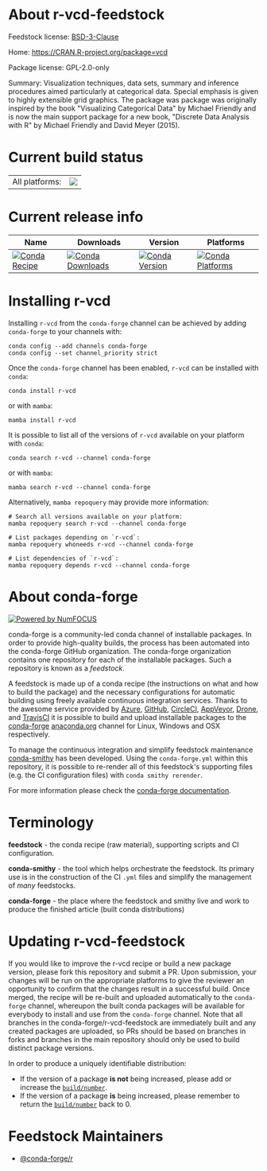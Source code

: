 About r-vcd-feedstock
=====================

Feedstock license: [BSD-3-Clause](https://github.com/conda-forge/r-vcd-feedstock/blob/main/LICENSE.txt)

Home: https://CRAN.R-project.org/package=vcd

Package license: GPL-2.0-only

Summary: Visualization techniques, data sets, summary and inference procedures aimed particularly at categorical data. Special emphasis is given to highly extensible grid graphics. The package was package was originally inspired by the book  "Visualizing Categorical Data" by Michael Friendly and is  now the main support package for a new book,  "Discrete Data Analysis with R" by Michael Friendly and  David Meyer (2015).

Current build status
====================


<table><tr><td>All platforms:</td>
    <td>
      <a href="https://dev.azure.com/conda-forge/feedstock-builds/_build/latest?definitionId=1775&branchName=main">
        <img src="https://dev.azure.com/conda-forge/feedstock-builds/_apis/build/status/r-vcd-feedstock?branchName=main">
      </a>
    </td>
  </tr>
</table>

Current release info
====================

| Name | Downloads | Version | Platforms |
| --- | --- | --- | --- |
| [![Conda Recipe](https://img.shields.io/badge/recipe-r--vcd-green.svg)](https://anaconda.org/conda-forge/r-vcd) | [![Conda Downloads](https://img.shields.io/conda/dn/conda-forge/r-vcd.svg)](https://anaconda.org/conda-forge/r-vcd) | [![Conda Version](https://img.shields.io/conda/vn/conda-forge/r-vcd.svg)](https://anaconda.org/conda-forge/r-vcd) | [![Conda Platforms](https://img.shields.io/conda/pn/conda-forge/r-vcd.svg)](https://anaconda.org/conda-forge/r-vcd) |

Installing r-vcd
================

Installing `r-vcd` from the `conda-forge` channel can be achieved by adding `conda-forge` to your channels with:

```
conda config --add channels conda-forge
conda config --set channel_priority strict
```

Once the `conda-forge` channel has been enabled, `r-vcd` can be installed with `conda`:

```
conda install r-vcd
```

or with `mamba`:

```
mamba install r-vcd
```

It is possible to list all of the versions of `r-vcd` available on your platform with `conda`:

```
conda search r-vcd --channel conda-forge
```

or with `mamba`:

```
mamba search r-vcd --channel conda-forge
```

Alternatively, `mamba repoquery` may provide more information:

```
# Search all versions available on your platform:
mamba repoquery search r-vcd --channel conda-forge

# List packages depending on `r-vcd`:
mamba repoquery whoneeds r-vcd --channel conda-forge

# List dependencies of `r-vcd`:
mamba repoquery depends r-vcd --channel conda-forge
```


About conda-forge
=================

[![Powered by
NumFOCUS](https://img.shields.io/badge/powered%20by-NumFOCUS-orange.svg?style=flat&colorA=E1523D&colorB=007D8A)](https://numfocus.org)

conda-forge is a community-led conda channel of installable packages.
In order to provide high-quality builds, the process has been automated into the
conda-forge GitHub organization. The conda-forge organization contains one repository
for each of the installable packages. Such a repository is known as a *feedstock*.

A feedstock is made up of a conda recipe (the instructions on what and how to build
the package) and the necessary configurations for automatic building using freely
available continuous integration services. Thanks to the awesome service provided by
[Azure](https://azure.microsoft.com/en-us/services/devops/), [GitHub](https://github.com/),
[CircleCI](https://circleci.com/), [AppVeyor](https://www.appveyor.com/),
[Drone](https://cloud.drone.io/welcome), and [TravisCI](https://travis-ci.com/)
it is possible to build and upload installable packages to the
[conda-forge](https://anaconda.org/conda-forge) [anaconda.org](https://anaconda.org/)
channel for Linux, Windows and OSX respectively.

To manage the continuous integration and simplify feedstock maintenance
[conda-smithy](https://github.com/conda-forge/conda-smithy) has been developed.
Using the ``conda-forge.yml`` within this repository, it is possible to re-render all of
this feedstock's supporting files (e.g. the CI configuration files) with ``conda smithy rerender``.

For more information please check the [conda-forge documentation](https://conda-forge.org/docs/).

Terminology
===========

**feedstock** - the conda recipe (raw material), supporting scripts and CI configuration.

**conda-smithy** - the tool which helps orchestrate the feedstock.
                   Its primary use is in the construction of the CI ``.yml`` files
                   and simplify the management of *many* feedstocks.

**conda-forge** - the place where the feedstock and smithy live and work to
                  produce the finished article (built conda distributions)


Updating r-vcd-feedstock
========================

If you would like to improve the r-vcd recipe or build a new
package version, please fork this repository and submit a PR. Upon submission,
your changes will be run on the appropriate platforms to give the reviewer an
opportunity to confirm that the changes result in a successful build. Once
merged, the recipe will be re-built and uploaded automatically to the
`conda-forge` channel, whereupon the built conda packages will be available for
everybody to install and use from the `conda-forge` channel.
Note that all branches in the conda-forge/r-vcd-feedstock are
immediately built and any created packages are uploaded, so PRs should be based
on branches in forks and branches in the main repository should only be used to
build distinct package versions.

In order to produce a uniquely identifiable distribution:
 * If the version of a package **is not** being increased, please add or increase
   the [``build/number``](https://docs.conda.io/projects/conda-build/en/latest/resources/define-metadata.html#build-number-and-string).
 * If the version of a package **is** being increased, please remember to return
   the [``build/number``](https://docs.conda.io/projects/conda-build/en/latest/resources/define-metadata.html#build-number-and-string)
   back to 0.

Feedstock Maintainers
=====================

* [@conda-forge/r](https://github.com/conda-forge/r/)

